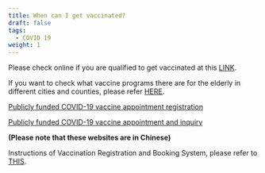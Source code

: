 ```yaml
---
title: When can I get vaccinated?
draft: false
tags:
  - COVID 19
weight: 1
---
```

Please check online if you are qualified to get vaccinated at this [LINK](https://www.readr.tw/project/3/covid19-vaccines-tracker?fbclid=IwAR1KXNKq6D0A7i9AQUDo9FIf32o1L7izSKAT8t42ymJ-rIoRsLWYcI3jfNw " to vaccine qualification check Page").

If you want to check what vaccine programs there are for the elderly in different cities and counties, please refer [HERE](https://docs.google.com/spreadsheets/d/e/2PACX-1vR7QeCOVcf4eAKzRicnOpXu-abiqi0O5NQ-mktr4iz80manIO_uJ1VnUWHmz--CGZdDvFPUrbAbyW3k/pubhtml " to different cities and counties check Page").

[Publicly funded COVID-19 vaccine appointment registration](https://1922.gov.tw/vas/index.jsp " to Publicly funded COVID-19 vaccine appointment registration Page")

[Publicly funded COVID-19 vaccine appointment and inquiry](https://1922.gov.tw/vab/index.jsp " to Publicly funded COVID-19 vaccine appointment and inquiry Page")

**(Please note that these websites are in Chinese)**

Instructions of Vaccination Registration and Booking System, please refer to [THIS](https://www.immigration.gov.tw/media/66179/%E7%96%AB%E8%8B%97%E6%96%BD%E6%89%93%E6%84%8F%E9%A1%98%E7%99%BB%E8%A8%98%E8%88%87%E9%A0%90%E7%B4%84%E7%B3%BB%E7%B5%B1%E6%93%8D%E4%BD%9C%E8%AA%AA%E6%98%8Eplus-howplustoplususeplustheplusvaccinationplusregistrationplusandplusbookingplussystem-%E8%8B%B1%E6%96%87.pdf).